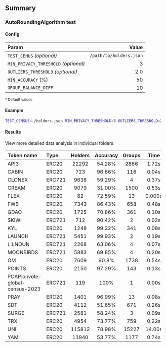 ## Summary

### AutoRoundingAlgorithm test

#### Config

| Param | Value |
|:---|---:|
| `TEST_CENUS` *(optional)* | `/path/to/holders.json` |
| `MIN_PRIVACY_THRESHOLD` *(optional)* | 3 |
| `OUTLIERS_THRESHOLD` *(optional)* | 2.0 |
| `MIN_ACCURACY` (%) | 50 |
| `GROUP_BALANCE_DIFF` | 10 |

<small>* Default values.</small>

#### Example

```sh
TEST_CENSUS=./holders.json MIN_PRIVACY_THRESHOLD=3 OUTLIERS_THRESHOLD=2 MIN_ACCURACY=50 GROUP_BALANCE_DIFF=10 go test -timeout 30s -v -run ^TestAutoRoundingAlgorithm$
```

#### Results

View more detailed data analysis in individual folders.

| Token name | Type | Holders | Accuracy | Groups | Time |
|:---|:---|:---:|:---:|:---:|:---:|
| API3 | ERC20 | 22292 | 54.28% | 2866 | 1.72s |
| CABIN | ERC20 | 723 | 96.66% | 116 | 0.04s |
| CLONEX | ERC721 | 9638 | 59.29% | 4 | 0.37s |
| CREAM | ERC20 | 9079 | 31.00% | 1500 | 0.53s |
| FLEX | ERC20 | 82 | 72.59% | 13 | 0.000s |
| FWB | ERC20 | 7343 | 86.43% | 658 | 0.48s |
| GDAO | ERC20 | 1725 | 70.86% | 361 | 0.10s |
| $KIWI | ERC721 | 712 | 90.42% | 2 | 0.02s |
| KYL | ERC20 | 1248 | 99.22% | 341 | 0.08s |
| LAUNCH | ERC721 | 5451 | 99.93% | 2 | 0.19s |
| LILNOUN | ERC721 | 2268 | 63.06% | 4 | 0.07s |
| MOONBIRDS | ERC721 | 5883 | 69.85% | 4 | 0.20s |
| OM | ERC20 | 7609 | 90.8% | 1738 | 0.54s |
| POINTS | ERC20 | 2150 | 97.29% | 143 | 0.13s |
| POAP:onvote-global-census-2023 | ERC721 | 119 | 100% | 1 | 0.00s |
| PRAY | ERC20 | 1401 | 96.99% | 13 | 0.08s |
| SDT | ERC20 | 4112 | 51.65% | 671 | 0.26s |
| SURGE | ERC721 | 2581 | 58.24% | 3 | 0.09s |
| TRX | ERC20 | 4954 | 73.77% | 759 | 0.22s |
| UNI | ERC20 | 115812 | 78.98% | 15227 | 14.00s |
| YAM | ERC20 | 11940 | 53.77% | 1177 | 0.74s |
